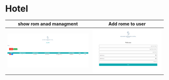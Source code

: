 # Hotel

show rom anad managment            |  Add rome to user
:-------------------------:|:-------------------------:
![](https://github.com/BrwaOsman/Hotel/blob/main/image/Screenshot%202022-03-16%20104920.png) |  ![](https://github.com/BrwaOsman/Hotel/blob/main/image/Screenshot%202022-03-16%20104959.png)
